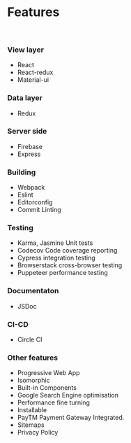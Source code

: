 # Features

&nbsp;

### View layer
 - React
 - React-redux
 - Material-ui

### Data layer
 - Redux

### Server side
 - Firebase
 - Express

### Building
 - Webpack
 - Eslint
 - Editorconfig
 - Commit Linting

### Testing
 - Karma, Jasmine Unit tests
 - Codecov Code coverage reporting
 - Cypress integration testing
 - Browserstack cross-browser testing
 - Puppeteer performance testing

### Documentaton
 - JSDoc

### CI-CD
 - Circle CI

### Other features
 - Progressive Web App
 - Isomorphic
 - Built-in Components
 - Google Search Engine optimisation
 - Performance fine turning
 - Installable
 - PayTM Payment Gateway Integrated.
 - Sitemaps
 - Privacy Policy